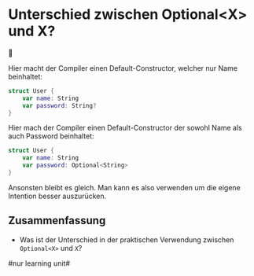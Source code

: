 # Unterschied zwischen Optional\<X\> und X? 
🫙

Hier macht der Compiler einen Default-Constructor, welcher nur Name beinhaltet:

```swift
struct User {
    var name: String
    var password: String?
}
```

Hier mach der Compiler einen Default-Constructor der sowohl Name als auch Password beinhaltet:

```swift
struct User {
    var name: String
    var password: Optional<String>
}
```

Ansonsten bleibt es gleich. Man kann es also verwenden um die eigene Intention besser auszurücken.

## Zusammenfassung
- Was ist der Unterschied in der praktischen Verwendung zwischen `Optional<X>` und `X`?


#nur learning unit#